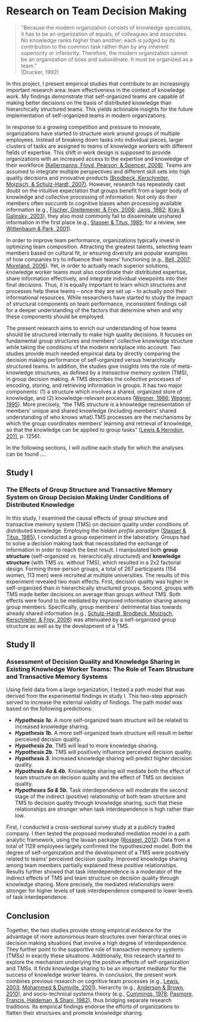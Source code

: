 # Research on Team Decision Making

> "Because the modern organization consists of knowledge specialists, it has to be an organization of equals, of colleagues and associates. No knowledge ranks higher than another; each is judged by its contribution to the common task rather than by any inherent superiority or inferiority. Therefore, the modern organization cannot be an organization of boss and subordinate. It must be organized as a team." <br>
(Drucker, 1992)

In this project, I present empirical studies that contribute to an increasingly important research area: team effectiveness in the context of knowledge work. My findings demonstrate that self-organized teams are capable of making better decisions on the basis of distributed knowledge than hierarchically structured teams. This yields actionable insights for the future implementation of self-organized teams in modern organizations.

In response to a growing competition and pressure to innovate, organizations have started to structure work around groups of multiple employees. Instead of breaking down tasks into individual pieces, larger clusters of tasks are assigned to teams of knowledge workers with different fields of expertise. This shift in work design is supposed to provide organizations with an increased access to the expertise and knowledge of their workforce [(Kellermanns, Floyd, Pearson, & Spencer, 2008)](https://doi.org/10.1002/job.497). Teams are assumed to integrate multiple perspectives and different skill sets into high quality decisions and innovative products [(Brodbeck, Kerschreiter, Mojzisch, & Schulz-Hardt, 2007)](https://doi.org/10.5465/amr.2007.24351441). However, research has repeatedly cast doubt on the intuitive expectation that groups benefit from a lager body of knowledge and collective processing of information. Not only do their members often succumb to cognitive biases when processing available information (e.g., [Fischer, Greitemeyer, & Frey, 2008](https://doi.org/10.1037/0022-3514.94.3.382); [Janis, 1982](https://fu-berlin.hosted.exlibrisgroup.com/primo-explore/fulldisplay?docid=FUB_ALMA_DS21879601580002883&context=L&vid=FUB&lang=de_DE&search_scope=FUB_ALL&adaptor=Local%20Search%20Engine&tab=fub&query=any,contains,9780395331897); [Kray & Galinsky, 2003](https://doi.org/10.1016/S0749-5978(02)00534-4)), they also most commonly fail to disseminate unshared information in the first place (e.g., [Stasser & Titus, 1985](https://doi.org/10.1037/0022-3514.48.6.1467); for a review, see [Wittenbaum & Park, 2001](https://doi.org/10.1111/1467-8721.00118)).

In order to improve team performance, organizations typically invest in optimizing team composition. Attracting the greatest talents, selecting team members based on cultural fit, or ensuring diversity are popular examples of how companies try to influence their teams’ functioning (e.g., [Bell, 2007](https://doi.org/10.1037/0021-9010.92.3.595); [Moreland, 2006](https://d1wqtxts1xzle7.cloudfront.net/45985072/Being_better_by_being_right_Group_dynami20160527-19162-1yy34ax.pdf?1464333770=&response-content-disposition=inline%3B+filename%3DBeing_better_by_being_right_Subjective_g.pdf&Expires=1597239867&Signature=Am8rDZDI-YizBSdus0pNLZQVXpYLDxh56yG692ZS1s7DoyygC~rnMqt3LWPY2LvPvKhgTTFtEKkhHqvNlSSDcnJMWfj5vk~3xGy-HVJJ4WcIKhIcDUGA3jVoew23qwpADYIJTQqCZ1B9SnDhdT1~PeGbmmCqN35fg4HhRMW0GPcSyi3~5OFVhiULp6JuKnsOFRzuRo0l1jRRB3V8F4xvqJFNlWOWAkuZcmGJhZeMDatX4zLH9tAMKU54QrnAc8cUha1jEHHy9YOQ9IanvqN5OxTGg3wS6CXOhJeECw28h9vcORbEkXv-sYr4-WH5Mj1rFJ9zv7NdLuMTZiWE8tztTQ__&Key-Pair-Id=APKAJLOHF5GGSLRBV4ZA#page=344)). Yet, in order to actually reach superior solutions, knowledge worker teams must also coordinate their distributed expertise, share information effectively, and integrate individual viewpoints into their final decisions. Thus, it is equally important to learn which structures and processes help these teams – once they are set up – to actually pool their informational resources. While researchers have started to study the impact of structural components on team performance, inconsistent findings call for a deeper understanding of the factors that determine when and why these components should be employed.

The present research aims to enrich our understanding of how teams should be structured internally to make high quality decisions. It focuses on fundamental group structures and members’ collective knowledge structure while taking the conditions of the modern workplace into account. Two studies provide much needed empirical data by directly comparing the decision making performance of self-organized versus hierarchically structured teams. In addition, the studies give insights into the role of meta-knowledge structures, as defined by a *transactive memory system* (TMS), in group decision making. A TMS describes the collective processes of encoding, storing, and retrieving information in groups. It has two major components: (1) a structure which involves a shared, organized store of knowledge, and (2) knowledge-relevant processes ([Wegner, 1986](https://www.scirp.org/(S(351jmbntvnsjt1aadkposzje))/reference/ReferencesPapers.aspx?ReferenceID=1323329); [Wegner, 1995](https://doi.org/10.1521/soco.1995.13.3.319)). More precisely, “the TMS structure is a knowledge representation of members’ unique and shared knowledge (including members’ shared understanding of who knows what).TMS processes are the mechanisms by which the group coordinates members’ learning and retrieval of knowledge, so that the knowledge can be applied to group tasks” ([Lewis & Herndon, 2011](https://doi.org/10.1287/orsc.1110.0647), p. 1256).

In the following sections, I will outline each study for which the analyses can be found ....


## Study I 
### The Effects of Group Structure and Transactive Memory System on Group Decision Making Under Conditions of Distributed Knowledge 

In this study, I examined the causal effects of group structure and transactive memory system (TMS) on decision quality under conditions of distributed knowledge. Employing the *hidden profile paradigm* ([Stasser & Titus, 1985](https://doi.org/10.1037/0022-3514.48.6.1467)), I conducted a group experiment in the laboratory. Groups had to solve a decision making task that necessitated the exchange of information in order to reach the best result. I manipulated both **group structure** (self-organized *vs.* hierarchically structured) and **knowledge structure** (with TMS *vs.* without TMS), which resulted in a 2x2 factorial design. Forming three-person groups, a total of 267 participants (154 women, 113 men) were recruited at multiple universities. The results of this experiment revealed two main effects. First, decision quality was higher in self-organized than in hierarchically structured groups. Second, groups with TMS made better decisions on average than groups without TMS. Both effects were found to be mediated by improved information sharing among group members. Specifically, group members’ detrimental bias towards already shared information (e.g., [Schulz-Hardt, Brodbeck, Mojzisch, Kerschreiter, & Frey, 2006](https://doi.org/10.1037/0022-3514.91.6.1080)) was attenuated by a self-organized group structure as well as by the development of a TMS.

## Study II 
### Assessment of Decision Quality and Knowledge Sharing in Existing Knowledge Worker Teams: The Role of Team Structure and Transactive Memory Systems

Using field data from a large organization, I tested a path model that was derived from the experimental findings in study I. This two-step approach served to increase the external validity of findings. The path model was based on the following predictions:

  + ***Hypothesis 1a.*** A more self-organized team structure will be related to increased knowledge sharing.
  + ***Hypothesis 1b.*** A more self-organized team structure will result in better perceived decision quality.
  + ***Hypothesis 2a.*** TMS will lead to more knowledge sharing.
  + ***Hypothesis 2b.*** TMS will positively influence perceived decision quality.
  + ***Hypothesis 3.*** Increased knowledge sharing will predict higher decision quality.
  + ***Hypothesis 4a & 4b.*** Knowledge sharing will mediate both the effect of team structure on decision quality and the effect of TMS on decision quality.
  + ***Hypotheses 5a & 5b.*** Task interdependence will moderate the second stage of the indirect (positive) relationship of both team structure and TMS to decision quality through knowledge sharing, such that these relationships are stronger when task interdependence is high rather than low.

First, I conducted a cross-sectional survey study at a publicly traded company. I then tested the proposed moderated mediation model in a path analytic framework, using the lavaan package ([Rosseel, 2012](https://doi.org/10.18637/jss.v048.i02)). Data from a total of 1129 employees largely confirmed the hypothesized model. Both the degree of self-organization and the development of a TMS were positively related to teams’ perceived decision quality. Improved knowledge sharing among team members partially explained these positive relationships. Results further showed that task interdependence is a moderator of the indirect effects of TMS and team structure on decision quality through knowledge sharing. More precisely, the mediated relationships were stronger for higher levels of task interdependence compared to lower levels of task interdependence.

## Conclusion

Together, the two studies provide strong empirical evidence for the advantage of more autonomous team structures over hierarchical ones in decision making situations that involve a high degree of interdependence. They further point to the supportive role of transactive memory systems (TMSs) in exactly these situations. Additionally, this research started to explore the mechanism underlying the positive effects of self-organization and TMSs. It finds knowledge sharing to be an important mediator for the success of knowledge worker teams. In conclusion, the present work combines previous research on cognitive team processes (e.g., [Lewis, 2003](https://doi.org/10.1037/0021-9010.88.4.587); [Mohammed & Dumville, 2001]( https://doi.org/10.1002/job.86)), hierarchy (e.g., [Anderson & Brown, 2010](https://doi.org/10.1016/j.riob.2010.08.002)), and socio-technical systems theory (e.g., [Cummings, 1978](https://doi.org/10.5465/amr.1978.4305900); [Pasmore, Francis, Haldeman, & Shani, 1982](https://doi.org/10.1177/001872678203501207)), thus bridging separate research traditions. Its empirical findings endorse the efforts of organizations to flatten their structures and promote knowledge sharing.



